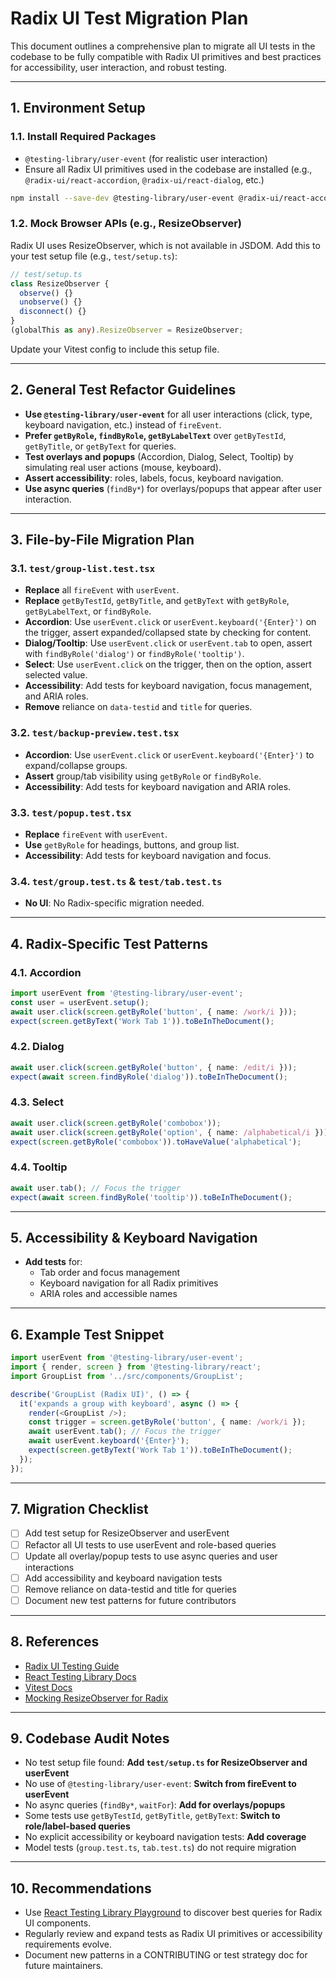 # Radix UI Test Migration Plan

This document outlines a comprehensive plan to migrate all UI tests in the codebase to be fully compatible with Radix UI primitives and best practices for accessibility, user interaction, and robust testing.

---

## 1. Environment Setup

### 1.1. Install Required Packages
- `@testing-library/user-event` (for realistic user interaction)
- Ensure all Radix UI primitives used in the codebase are installed (e.g., `@radix-ui/react-accordion`, `@radix-ui/react-dialog`, etc.)

```sh
npm install --save-dev @testing-library/user-event @radix-ui/react-accordion @radix-ui/react-dialog @radix-ui/react-select @radix-ui/react-tooltip
```

### 1.2. Mock Browser APIs (e.g., ResizeObserver)
Radix UI uses ResizeObserver, which is not available in JSDOM. Add this to your test setup file (e.g., `test/setup.ts`):

```ts
// test/setup.ts
class ResizeObserver {
  observe() {}
  unobserve() {}
  disconnect() {}
}
(globalThis as any).ResizeObserver = ResizeObserver;
```

Update your Vitest config to include this setup file.

---

## 2. General Test Refactor Guidelines

- **Use `@testing-library/user-event`** for all user interactions (click, type, keyboard navigation, etc.) instead of `fireEvent`.
- **Prefer `getByRole`, `findByRole`, `getByLabelText`** over `getByTestId`, `getByTitle`, or `getByText` for queries.
- **Test overlays and popups** (Accordion, Dialog, Select, Tooltip) by simulating real user actions (mouse, keyboard).
- **Assert accessibility**: roles, labels, focus, keyboard navigation.
- **Use async queries** (`findBy*`) for overlays/popups that appear after user interaction.

---

## 3. File-by-File Migration Plan

### 3.1. `test/group-list.test.tsx`
- **Replace** all `fireEvent` with `userEvent`.
- **Replace** `getByTestId`, `getByTitle`, and `getByText` with `getByRole`, `getByLabelText`, or `findByRole`.
- **Accordion**: Use `userEvent.click` or `userEvent.keyboard('{Enter}')` on the trigger, assert expanded/collapsed state by checking for content.
- **Dialog/Tooltip**: Use `userEvent.click` or `userEvent.tab` to open, assert with `findByRole('dialog')` or `findByRole('tooltip')`.
- **Select**: Use `userEvent.click` on the trigger, then on the option, assert selected value.
- **Accessibility**: Add tests for keyboard navigation, focus management, and ARIA roles.
- **Remove** reliance on `data-testid` and `title` for queries.

### 3.2. `test/backup-preview.test.tsx`
- **Accordion**: Use `userEvent.click` or `userEvent.keyboard('{Enter}')` to expand/collapse groups.
- **Assert** group/tab visibility using `getByRole` or `findByRole`.
- **Accessibility**: Add tests for keyboard navigation and ARIA roles.

### 3.3. `test/popup.test.tsx`
- **Replace** `fireEvent` with `userEvent`.
- **Use** `getByRole` for headings, buttons, and group list.
- **Accessibility**: Add tests for keyboard navigation and focus.

### 3.4. `test/group.test.ts` & `test/tab.test.ts`
- **No UI**: No Radix-specific migration needed.

---

## 4. Radix-Specific Test Patterns

### 4.1. Accordion
```ts
import userEvent from '@testing-library/user-event';
const user = userEvent.setup();
await user.click(screen.getByRole('button', { name: /work/i }));
expect(screen.getByText('Work Tab 1')).toBeInTheDocument();
```

### 4.2. Dialog
```ts
await user.click(screen.getByRole('button', { name: /edit/i }));
expect(await screen.findByRole('dialog')).toBeInTheDocument();
```

### 4.3. Select
```ts
await user.click(screen.getByRole('combobox'));
await user.click(screen.getByRole('option', { name: /alphabetical/i }));
expect(screen.getByRole('combobox')).toHaveValue('alphabetical');
```

### 4.4. Tooltip
```ts
await user.tab(); // Focus the trigger
expect(await screen.findByRole('tooltip')).toBeInTheDocument();
```

---

## 5. Accessibility & Keyboard Navigation
- **Add tests** for:
  - Tab order and focus management
  - Keyboard navigation for all Radix primitives
  - ARIA roles and accessible names

---

## 6. Example Test Snippet
```ts
import userEvent from '@testing-library/user-event';
import { render, screen } from '@testing-library/react';
import GroupList from '../src/components/GroupList';

describe('GroupList (Radix UI)', () => {
  it('expands a group with keyboard', async () => {
    render(<GroupList />);
    const trigger = screen.getByRole('button', { name: /work/i });
    await userEvent.tab(); // Focus the trigger
    await userEvent.keyboard('{Enter}');
    expect(screen.getByText('Work Tab 1')).toBeInTheDocument();
  });
});
```

---

## 7. Migration Checklist
- [ ] Add test setup for ResizeObserver and userEvent
- [ ] Refactor all UI tests to use userEvent and role-based queries
- [ ] Update all overlay/popup tests to use async queries and user interactions
- [ ] Add accessibility and keyboard navigation tests
- [ ] Remove reliance on data-testid and title for queries
- [ ] Document new test patterns for future contributors

---

## 8. References
- [Radix UI Testing Guide](https://www.radix-ui.com/primitives/docs/guides/testing)
- [React Testing Library Docs](https://testing-library.com/docs/)
- [Vitest Docs](https://vitest.dev/)
- [Mocking ResizeObserver for Radix](https://www.radix-ui.com/primitives/docs/guides/testing#mocking-resizeobserver)

---

## 9. Codebase Audit Notes
- No test setup file found: **Add `test/setup.ts` for ResizeObserver and userEvent**
- No use of `@testing-library/user-event`: **Switch from fireEvent to userEvent**
- No async queries (`findBy*`, `waitFor`): **Add for overlays/popups**
- Some tests use `getByTestId`, `getByTitle`, `getByText`: **Switch to role/label-based queries**
- No explicit accessibility or keyboard navigation tests: **Add coverage**
- Model tests (`group.test.ts`, `tab.test.ts`) do not require migration

---

## 10. Recommendations
- Use [React Testing Library Playground](https://testing-playground.com/) to discover best queries for Radix UI components.
- Regularly review and expand tests as Radix UI primitives or accessibility requirements evolve.
- Document new patterns in a CONTRIBUTING or test strategy doc for future maintainers.